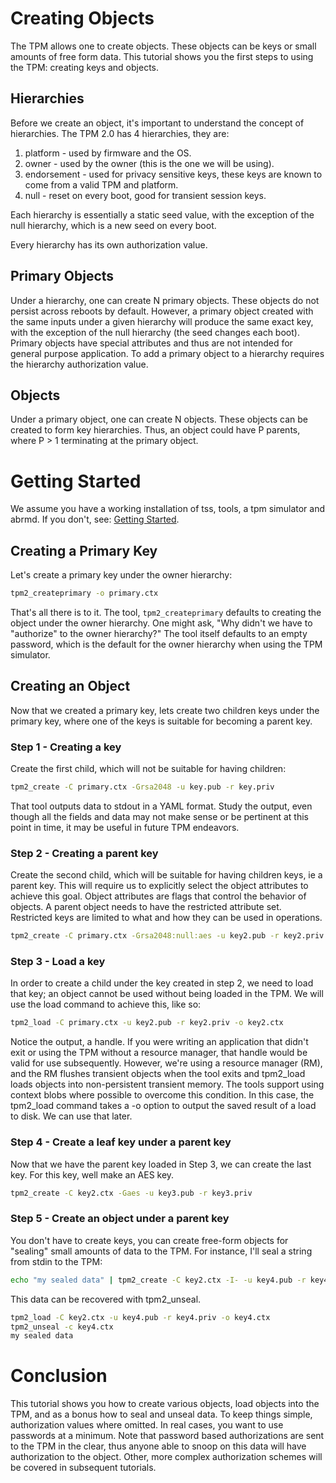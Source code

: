 # Creating Objects

The TPM allows one to create objects. These objects can be keys or small amounts of free form data. This tutorial shows you the first steps to using the TPM: creating keys and objects.

## Hierarchies

Before we create an object, it's important to understand the concept of hierarchies. The TPM 2.0 has 4 hierarchies, they are:
1. platform - used by firmware and the OS.
2. owner - used by the owner (this is the one we will be using).
3. endorsement - used for privacy sensitive keys, these keys are known to come from a valid TPM and platform.
4. null - reset on every boot, good for transient session keys.

Each hierarchy is essentially a static seed value, with the exception of the null hierarchy, which is a new seed on every boot.

Every hierarchy has its own authorization value.

## Primary Objects

Under a hierarchy, one can create N primary objects. These objects do not persist across reboots by default. However, a primary object created with the same inputs under a given hierarchy will produce the same exact key, with the exception of the null hierarchy (the seed changes each boot). Primary objects have special attributes and thus are not intended for general purpose application. To add a primary object to a hierarchy requires the hierarchy authorization value.

## Objects

Under a primary object, one can create N objects. These objects can be created to form key hierarchies. Thus, an object could have P parents, where P > 1 terminating at the primary object.

# Getting Started

We assume you have a working installation of tss, tools, a tpm simulator and abrmd. If you don't, see: [Getting Started](https://github.com/tpm2-software/tpm2-tools/wiki/Getting-Started).

## Creating a Primary Key

Let's create a primary key under the owner hierarchy:
```sh
tpm2_createprimary -o primary.ctx
```
That's all there is to it. The tool, `tpm2_createprimary` defaults to creating the object under the owner hierarchy. One might ask, "Why didn't we have to "authorize" to the owner hierarchy?" The tool itself defaults to an empty password, which is the default for the owner hierarchy when using the TPM simulator.

## Creating an Object

Now that we created a primary key, lets create two children keys under the primary key, where one of the keys is suitable for becoming a parent key.

### Step 1 - Creating a key
Create the first child, which will not be suitable for having children:
```sh
tpm2_create -C primary.ctx -Grsa2048 -u key.pub -r key.priv
```
That tool outputs data to stdout in a YAML format. Study the output, even though all the fields and data may not make sense or be pertinent at this point in time, it may be useful in future TPM endeavors.

### Step 2 - Creating a parent key
Create the second child, which will be suitable for having children keys, ie a parent key. This will require us to explicitly select the object attributes to achieve this goal. Object attributes are flags that control the behavior of objects. A parent object needs to have the restricted attribute set. Restricted keys are limited to what and how they can be used in operations.

```sh
tpm2_create -C primary.ctx -Grsa2048:null:aes -u key2.pub -r key2.priv -A "restricted|decrypt|fixedtpm|fixedparent|sensitivedataorigin|userwithauth"
```

### Step 3 - Load a key
In order to create a child under the key created in step 2, we need to load that key; an object cannot be used without being loaded in the TPM. We will use the load command to achieve this, like so:
```sh
tpm2_load -C primary.ctx -u key2.pub -r key2.priv -o key2.ctx
```
Notice the output, a handle. If you were writing an application that didn't exit or using the TPM without a resource manager, that handle would be valid for use subsequently. However, we're using a resource manager (RM), and the RM flushes transient objects when the tool exits and tpm2_load loads objects into non-persistent transient memory. The tools support using context blobs where possible to overcome this condition. In this case, the tpm2_load command takes a -o option to output the saved result of a load to disk. We can use that later.

### Step 4 - Create a leaf key under a parent key
Now that we have the parent key loaded in Step 3, we can create the last key. For this key, well make an AES key.
```sh
tpm2_create -C key2.ctx -Gaes -u key3.pub -r key3.priv
```
### Step 5 - Create an object under a parent key
You don't have to create keys, you can create free-form objects for "sealing" small amounts of data to the TPM.
For instance, I'll seal a string from stdin to the TPM:

```sh
echo "my sealed data" | tpm2_create -C key2.ctx -I- -u key4.pub -r key4.priv
```
This data can be recovered with tpm2_unseal.
```sh
tpm2_load -C key2.ctx -u key4.pub -r key4.priv -o key4.ctx
tpm2_unseal -c key4.ctx
my sealed data
```
# Conclusion

This tutorial shows you how to create various objects, load objects into the TPM, and as a bonus how to seal and unseal data. To keep things simple, authorization values where omitted. In real cases, you want to use passwords at a minimum. Note that password based authorizations are sent to the TPM in the clear, thus anyone able to snoop on this data will have authorization to the object. Other, more complex authorization schemes will be covered in subsequent tutorials. 